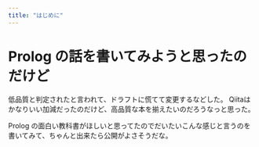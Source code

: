 ```yaml
---
title: "はじめに"
---
```


# Prolog の話を書いてみようと思ったのだけど

低品質と判定されたと言われて、ドラフトに慌てて変更するなどした。
Qiitaはかなりいい加減だったのだけど、高品質な本を揃えたいのだろうなっと思った。

Prolog の面白い教科書がほしいと思ってたのでだいたいこんな感じと言うのを書いてみて、ちゃんと出来たら公開がよさそうだな。


